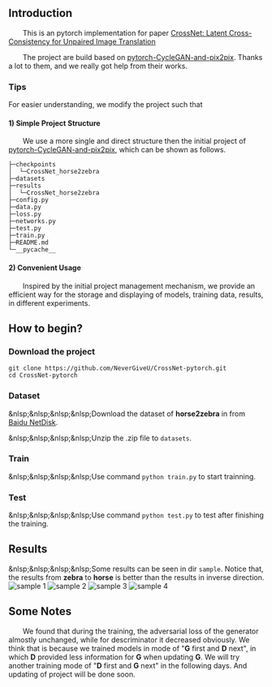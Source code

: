 ## Introduction
&ensp;&ensp;&ensp;&ensp;This is an pytorch implementation for paper [CrossNet: Latent Cross-Consistency for Unpaired Image Translation](https://arxiv.org/abs/1901.04530)

&ensp;&ensp;&ensp;&ensp;The project are build based on [pytorch-CycleGAN-and-pix2pix](https://github.com/junyanz/pytorch-CycleGAN-and-pix2pix). Thanks a lot to them, and we really got help from their works.
### Tips
For easier understanding, we modify the project such that
#### 1) Simple Project Structure
&ensp;&ensp;&ensp;&ensp;We use a more single and direct structure then the initial project of [pytorch-CycleGAN-and-pix2pix](https://github.com/junyanz/pytorch-CycleGAN-and-pix2pix), which can be shown as follows.
```
├─checkpoints
│  └─CrossNet_horse2zebra
├─datasets
├─results
│  └─CrossNet_horse2zebra
├─config.py
├─data.py
├─loss.py
├─networks.py
├─test.py
├─train.py
├─README.md
└─__pycache__
```
#### 2) Convenient Usage
&ensp;&ensp;&ensp;&ensp;Inspired by the initial project management mechanism, we provide an efficient way for the storage and displaying of models, training data, results, in different experiments.
## How to begin?
### Download the project
```
git clone https://github.com/NeverGiveU/CrossNet-pytorch.git
cd CrossNet-pytorch
```
### Dataset
&nlsp;&nlsp;&nlsp;&nlsp;Download the dataset of **horse2zebra** in from [Baidu NetDisk](https://pan.baidu.com/s/1BqPsv7E6OwgItjIRxi7CCA).

&nlsp;&nlsp;&nlsp;&nlsp;Unzip the .zip file to `datasets`.
### Train
&nlsp;&nlsp;&nlsp;&nlsp;Use command `python train.py` to start trainning.
### Test
&nlsp;&nlsp;&nlsp;&nlsp;Use command `python test.py` to test after finishing the training.
## Results
&nlsp;&nlsp;&nlsp;&nlsp;Some results can be seen in dir `sample`. Notice that, the results from **zebra** to **horse** is better than the results in inverse direction.
![sample 1](https://github.com/NeverGiveU/CrossNet-pytorch/tree/master/samples/000010-00.jpg)
![sample 2](https://github.com/NeverGiveU/CrossNet-pytorch/tree/master/samples/000061-00.jpg)
![sample 3](https://github.com/NeverGiveU/CrossNet-pytorch/tree/master/samples/000089-00.jpg)
![sample 4](https://github.com/NeverGiveU/CrossNet-pytorch/tree/master/samples/000116-00.jpg)


## Some Notes
&ensp;&ensp;&ensp;&ensp;We found that during the training, the adversarial loss of the generator almostly unchanged, while for descriminator it decreased obviously. We think that is because we trained models in mode of "**G** first and **D** next", in which **D** provided less information for **G** when updating **G**. We will try another training mode of "**D** first and **G** next" in the following days. And updating of project will be done soon.

